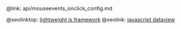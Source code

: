 @link: api/mouseevents_onclick_config.md

@seolinktop: [lightweight js framework](https://webix.com)
@seolink: [javascript dataview](https://webix.com/widget/dataview/)